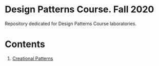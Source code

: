 # Design Patterns Course. Fall 2020

Repository dedicated for Design Patterns Course laboratories.

# Contents

1. [Creational Patterns](https://github.com/afishr/design-patterns-labs/tree/master/creational-patterns)